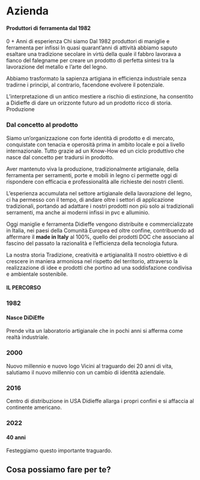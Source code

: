 # Azienda

#### Produttori di ferramenta dal 1982

0
+
Anni di esperienza
Chi siamo
Dal 1982 produttori di maniglie
e ferramenta per infissi
In quasi quarant’anni di attività abbiamo saputo esaltare una tradizione secolare in virtù della quale il fabbro lavorava a fianco del falegname per creare un prodotto di perfetta sintesi tra la lavorazione del metallo e l’arte del legno.

Abbiamo trasformato la sapienza artigiana in efficienza industriale senza tradirne i principi, al contrario, facendone evolvere il potenziale.

L’interpretazione di un antico mestiere a rischio di estinzione, ha consentito a Didieffe di dare un orizzonte futuro ad un prodotto ricco di storia.
Produzione

### Dal concetto al prodotto

Siamo un’organizzazione con forte identità di prodotto e di mercato, conquistate con tenacia e operosità prima in ambito locale e poi a livello internazionale. Tutto grazie ad un Know-How ed un ciclo produttivo che nasce dal concetto per tradursi in prodotto.

Aver mantenuto viva la produzione, tradizionalmente artigianale, della ferramenta per serramenti, porte e mobili in legno ci permette oggi di rispondere con efficacia e professionalità alle richieste dei nostri clienti.

L’esperienza accumulata nel settore artigianale della lavorazione del legno, ci ha permesso con il tempo, di andare oltre i settori di applicazione tradizionali, portando ad adattare i nostri prodotti non più solo ai tradizionali serramenti, ma anche ai moderni infissi in pvc e alluminio.

Oggi maniglie e ferramenta Didieffe vengono distribuite e commercializzate in Italia, nei paesi della Comunità Europea ed oltre confine, contribuendo ad affermare il **made in Italy** al 100%, quello dei prodotti DOC che associano al fascino del passato la razionalità e l’efficienza della tecnologia futura.

La nostra storia
Tradizione, creatività
e artigianalità
Il nostro obiettivo è di crescere in maniera armoniosa nel rispetto del territorio, attraverso la realizzazione di idee e prodotti che portino ad una soddisfazione condivisa e ambientale sostenibile.

#### IL PERCORSO

### 1982

#### Nasce DiDiEffe

Prende vita un laboratorio artigianale che in pochi anni si afferma come realtà industriale.

### 2000

Nuovo millennio
e nuovo logo
Vicini al traguardo dei 20 anni di vita, salutiamo il nuovo millennio con un cambio di identità aziendale.

### 2016

Centro di distribuzione
in USA
Didieffe allarga i propri confini e si affaccia al continente americano.

### 2022

#### 40 anni

Festeggiamo questo importante traguardo.

## Cosa possiamo fare per te?